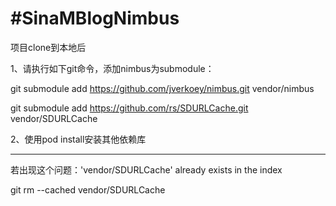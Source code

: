 #SinaMBlogNimbus
============

项目clone到本地后

1、请执行如下git命令，添加nimbus为submodule：

git submodule add https://github.com/jverkoey/nimbus.git vendor/nimbus

git submodule add https://github.com/rs/SDURLCache.git vendor/SDURLCache

2、使用pod install安装其他依赖库

--------------
若出现这个问题：'vendor/SDURLCache' already exists in the index

git rm --cached vendor/SDURLCache